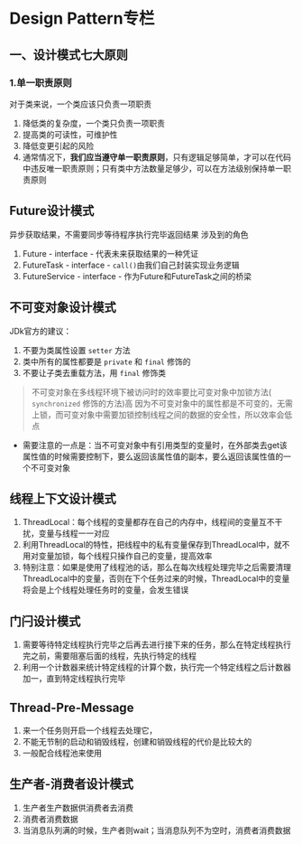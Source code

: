 # Design Pattern专栏
## 一、设计模式七大原则
### 1.单一职责原则
对于类来说，一个类应该只负责一项职责
1. 降低类的复杂度，一个类只负责一项职责
2. 提高类的可读性，可维护性
3. 降低变更引起的风险
4. 通常情况下，**我们应当遵守单一职责原则**，只有逻辑足够简单，才可以在代码中违反唯一职责原则；只有类中方法数量足够少，可以在方法级别保持单一职责原则
## Future设计模式
异步获取结果，不需要同步等待程序执行完毕返回结果
涉及到的角色
1. Future           - interface     - 代表未来获取结果的一种凭证
2. FutureTask       - interface     - `call()`由我们自己封装实现业务逻辑
3. FutureService    - interface     - 作为Future和FutureTask之间的桥梁
## 不可变对象设计模式
JDk官方的建议：
1. 不要为类属性设置 `setter` 方法
2. 类中所有的属性都要是 `private` 和 `final` 修饰的
3. 不要让子类去重载方法，用 `final` 修饰类
>不可变对象在多线程环境下被访问时的效率要比可变对象中加锁方法( `synchronized` 修饰的方法)高
>因为不可变对象中的属性都是不可变的，无需上锁，而可变对象中需要加锁控制线程之间的数据的安全性，所以效率会低点
* 需要注意的一点是：当不可变对象中有引用类型的变量时，在外部类去get该属性值的时候需要控制下，要么返回该属性值的副本，要么返回该属性值的一个不可变对象
## 线程上下文设计模式
1. ThreadLocal：每个线程的变量都存在自己的内存中，线程间的变量互不干扰，变量与线程一一对应
2. 利用ThreadLocal的特性，把线程中的私有变量保存到ThreadLocal中，就不用对变量加锁，每个线程只操作自己的变量，提高效率
3. 特别注意：如果是使用了线程池的话，那么在每次线程处理完毕之后需要清理ThreadLocal中的变量，否则在下个任务过来的时候，ThreadLocal中的变量将会是上个线程处理任务时的变量，会发生错误
## 门闩设计模式
1. 需要等待特定线程执行完毕之后再去进行接下来的任务，那么在特定线程执行完之前，需要阻塞后面的线程，先执行特定的线程
2. 利用一个计数器来统计特定线程的计算个数，执行完一个特定线程之后计数器加一，直到特定线程执行完毕
## Thread-Pre-Message
1. 来一个任务则开启一个线程去处理它，
2. 不能无节制的启动和销毁线程，创建和销毁线程的代价是比较大的
3. 一般配合线程池来使用
## 生产者-消费者设计模式
1. 生产者生产数据供消费者去消费
2. 消费者消费数据
3. 当消息队列满的时候，生产者则wait；当消息队列不为空时，消费者消费数据